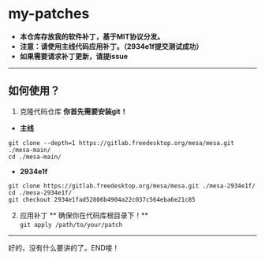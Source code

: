 # my-patches
- **本仓库存放我的软件补丁，基于MIT协议分发。**  
- **注意：请使用主线代码应用补丁。（2934e1f提交测试成功）**  
- **如果需要请求补丁更新，请提issue**  
---
## 如何使用？
1. 克隆代码仓库
**你首先需要安装git！**  
- **主线**
```
git clone --depth=1 https://gitlab.freedesktop.org/mesa/mesa.git ./mesa-main/
cd ./mesa-main/
```
- **2934e1f**
```
git clone https://gitlab.freedesktop.org/mesa/mesa.git ./mesa-2934e1f/
cd ./mesa-2934e1f/
git checkout 2934e1fad52806b4904a22c037c564eba6e21c85
```
2. 应用补丁
** 确保你在代码库根目录下！**  
`git apply /path/to/your/patch`
---
好的，没有什么要讲的了。END喽！

